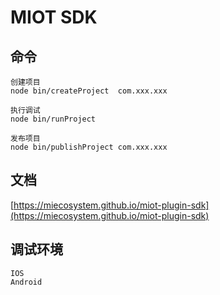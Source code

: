 # MIOT SDK 

## 命令

    创建项目
    node bin/createProject  com.xxx.xxx

    执行调试
    node bin/runProject 

    发布项目
    node bin/publishProject com.xxx.xxx

## 文档
[https://miecosystem.github.io/miot-plugin-sdk](https://miecosystem.github.io/miot-plugin-sdk) 

## 调试环境
    IOS
    Android